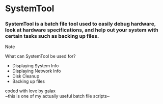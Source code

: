 # SystemTool
### SystemTool is a batch file tool used to easily debug hardware, look at hardware specifications, and help out your system with certain tasks such as backing up files.
> [!NOTE]
> What can SystemTool be used for?
> - Displaying System Info
> - Displaying Network Info
> - Disk Cleanup
> - Backing up files

coded with love by galax
<br>~this is one of my actually useful batch file scripts~
